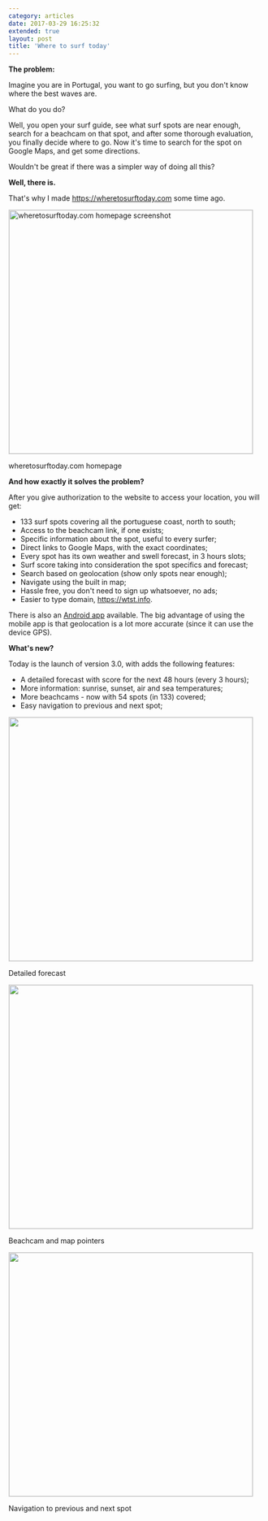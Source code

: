 ```yaml
---
category: articles
date: 2017-03-29 16:25:32
extended: true
layout: post
title: 'Where to surf today'
---
```


<p><strong>The problem:</strong></p>

<p>Imagine you are in Portugal, you want to go surfing, but you don't know where the best waves are.</p>

<p>What do you do?</p>

<p>
  Well, you open your surf guide, see what surf spots are near enough, search for a beachcam on that spot,
  and after some thorough evaluation, you finally decide where to go. Now it's time to search for the spot
  on Google Maps, and get some directions.
</p>

<p>Wouldn't be great if there was a simpler way of doing all this?</p>

<p><strong>Well, there is.</strong></p>

<p>That's why I made <a href="https://wheretosurftoday.com/">https://wheretosurftoday.com</a> some time ago.</p>

<img alt="wheretosurftoday.com homepage screenshot" data-src="https://joaobordalo.com/images/static/blog/wtst_hp.png" width="480" style="border:1px solid #ddd">
<p class="is-graphic-legend">wheretosurftoday.com homepage</p>

<p><strong>And how exactly it solves the problem?</strong></p>

<!--more-->
<p>After you give authorization to the website to access your location, you will get:</p>

<ul>
  <li>133 surf spots covering all the portuguese coast, north to south;                       </li>
  <li>Access to the beachcam link, if one exists;                                             </li>
  <li>Specific information about the spot, useful to every surfer;                            </li>
  <li>Direct links to Google Maps, with the exact coordinates;                                </li>
  <li>Every spot has its own weather and swell forecast, in 3 hours slots;                    </li>
  <li>Surf score taking into consideration the spot specifics and forecast;                   </li>
  <li>Search based on geolocation (show only spots near enough);                              </li>
  <li>Navigate using the built in map;                                                        </li>
  <li>Hassle free, you don't need to sign up whatsoever, no ads;                              </li>
  <li>Easier to type domain, <a href="https://wtst.info">https://wtst.info</a>.               </li>
</ul>

<p>
  There is also an <a href="https://play.google.com/store/apps/details?id=com.id1s3e5v51g2mink1kolsdq">Android app</a> available.
  The big advantage of using the mobile app is that geolocation is a lot more accurate (since it can use the device GPS).
</p>

<p><strong>What's new?</strong></p>

<p>Today is the launch of version 3.0, with adds the following features:</p>

<ul>
  <li>A detailed forecast with score for the next 48 hours (every 3 hours); </li>
  <li>More information: sunrise, sunset, air and sea temperatures;          </li>
  <li>More beachcams - now with 54 spots (in 133) covered;                  </li>
  <li>Easy navigation to previous and next spot;                            </li>
</ul>

<img src="https://joaobordalo.com/images/static/blog/forecast.jpg" width="480" style="border:1px solid #ddd">
<p class="is-graphic-legend">Detailed forecast</p>

<img src="https://joaobordalo.com/images/static/blog/beachcam.jpg" width="480" style="border:1px solid #ddd">
<p class="is-graphic-legend">Beachcam and map pointers</p>

<img src="https://joaobordalo.com/images/static/blog/nav.jpg" width="480" style="border:1px solid #ddd">
<p class="is-graphic-legend">Navigation to previous and next spot</p>
